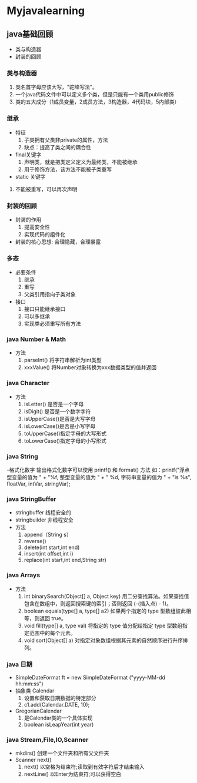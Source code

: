 
# Myjavalearning
## java基础回顾
- 类与构造器
- 封装的回顾
### 类与构造器
 1. 类名首字母应该大写，"驼峰写法"。
 2. 一个java代码文件中可以定义多个类，但是只能有一个类用public修饰
 3. 类的五大成分（1成员变量，2成员方法，3构造器，4代码块，5内部类）
### 继承
- 特征
  1. 子类拥有父类非private的属性，方法
  2. 缺点：提高了类之间的耦合性
- final关键字
  1. 声明类，就是把类定义定义为最终类，不能被继承
  2. 用于修饰方法，该方法不能被子类重写
- static 关键字
1. 不能被重写，可以再次声明
### 封装的回顾
- 封装的作用
  1. 提高安全性
  2. 实现代码的组件化
- 封装的核心思想: 合理隐藏，合理暴露
### 多态
- 必要条件
  1. 继承
  2. 重写
  3. 父类引用指向子类对象
- 接口
  1. 接口只能继承接口
  2. 可以多继承
  3. 实现类必须重写所有方法
### java Number & Math
- 方法
  1. parseInt()  将字符串解析为int类型
  2. xxxValue()  将Number对象转换为xxx数据类型的值并返回
 ### java Character
 - 方法
   1. isLetter()   是否是一个字母
   2. isDigit()    是否是一个数字字符
   3. isUpperCase()是否是大写字母
   4. isLowerCase()是否是小写字母
   5.	toUpperCase()指定字母的大写形式
   6.	toLowerCase()指定字母的小写形式
### java String
-格式化数字
输出格式化数字可以使用 printf() 和 format() 方法
如：printf("浮点型变量的值为 " +
                  "%f, 整型变量的值为 " +
                  " %d, 字符串变量的值为 " +
                  "is %s", floatVar, intVar, stringVar);
### java StringBuffer
- stringbuffer 线程安全的
- stringbuilder 非线程安全
- 方法
  1. append（String s）
  2. reverse()
  3. delete(int start,int end)
  4. insert(int offset,int i)
  5. replace(int start,int end,String str)
 ### java Arrays
 - 方法
   1.	 int binarySearch(Object[] a, Object key)
用二分查找算法。如果查找值包含在数组中，则返回搜索键的索引；否则返回 (-(插入点) - 1)。
   2.	 boolean equals(type[] a, type[] a2)
如果两个指定的 type 型数组彼此相等，则返回 true。
   3.	 void fill(type[] a, type val)
将指定的 type 值分配给指定 type 型数组指定范围中的每个元素。
   4.	 void sort(Object[] a)
对指定对象数组根据其元素的自然顺序进行升序排列。
### java 日期
- SimpleDateFormat
ft = new SimpleDateFormat ("yyyy-MM-dd hh:mm:ss")
- 抽象类 Calendar
  1. 设置和获取日期数据的特定部分
  2. c1.add(Calendar.DATE, 10);
- GregorianCalendar
  1. 是Calendar类的一个具体实现
  2. boolean isLeapYear(int year)
### java Stream,File,IO,Scanner
- mkdirs() 创建一个文件夹和所有父文件夹
- Scanner next()
  1. next()     以空格为结束符;读取到有效字符后才结束输入
  2. nextLine() 以Enter为结束符;可以获得空白
